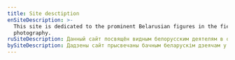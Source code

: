 ```yaml
---
title: Site desctiption
enSiteDescription: >-
  This site is dedicated to the prominent Belarusian figures in the field of
  photography.
ruSiteDescription: Данный сайт посвящён видным белорусским деятелям в области фотографии.
bySiteDescription: Дадзены сайт прысвечаны бачным беларускім дзеячам у галіне фатаграфіі.
---
```


